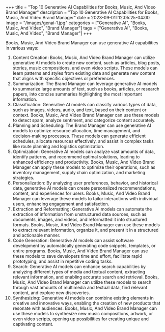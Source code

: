 +++
title = "Top 10 Generative AI Capabilities for Books, Music, And Video Brand Manager"
description = "Top 10 Generative AI Capabilities for Books, Music, And Video Brand Manager"
date = 2023-09-01T12:05:25-04:00
image = "/images/genai-1.jpg"
categories = ["Generative AI", "Books, Music, And Video", "Brand Manager"]
tags = ["Generative AI", "Books, Music, And Video", "Brand Manager"]
+++

Books, Music, And Video Brand Manager can use generative AI capabilities in various ways:

1. Content Creation: Books, Music, And Video Brand Manager can utilize generative AI models to create new content, such as articles, blog posts, stories, music compositions, and even video scripts. These models can learn patterns and styles from existing data and generate new content that aligns with specific objectives or preferences.
2. Summarization: The Brand Manager can leverage generative AI models to summarize large amounts of text, such as books, articles, or research papers, into concise summaries highlighting the most important information.
3. Classification: Generative AI models can classify various types of data, such as images, videos, audio, and text, based on their content or context. Books, Music, And Video Brand Manager can use these models to detect spam, analyze sentiment, and categorize content accurately.
4. Planning and Scheduling: The Brand Manager can use generative AI models to optimize resource allocation, time management, and decision-making processes. These models can generate efficient schedules, allocate resources effectively, and assist in complex tasks like route planning and logistics optimization.
5. Optimization: Generative AI models can analyze vast amounts of data, identify patterns, and recommend optimal solutions, leading to enhanced efficiency and productivity. Books, Music, And Video Brand Manager can apply these models to optimize their operations, such as inventory management, supply chain optimization, and marketing strategies.
6. Personalization: By analyzing user preferences, behavior, and historical data, generative AI models can create personalized recommendations, content, and experiences for users. Books, Music, And Video Brand Manager can leverage these models to tailor interactions with individual users, enhancing engagement and satisfaction.
7. Extraction and Reformatting: Generative AI models can automate the extraction of information from unstructured data sources, such as documents, images, and videos, and reformatted it into structured formats. Books, Music, And Video Brand Manager can use these models to extract relevant information, organize it, and present it in a structured and actionable manner.
8. Code Generation: Generative AI models can assist software development by automatically generating code snippets, templates, or entire programs. Books, Music, And Video Brand Manager can use these models to save developers time and effort, facilitate rapid prototyping, and assist in repetitive coding tasks.
9. Search: Generative AI models can enhance search capabilities by analyzing different types of media and textual content, extracting relevant information, and enabling accurate search and retrieval. Books, Music, And Video Brand Manager can utilize these models to search through vast amounts of multimedia and textual data, find relevant content, and explore new discoveries.
10. Synthesizing: Generative AI models can combine existing elements in creative and innovative ways, enabling the creation of new products that resonate with audiences. Books, Music, And Video Brand Manager can use these models to synthesize new music compositions, artwork, or even video scripts, opening up possibilities for creating unique and captivating content.